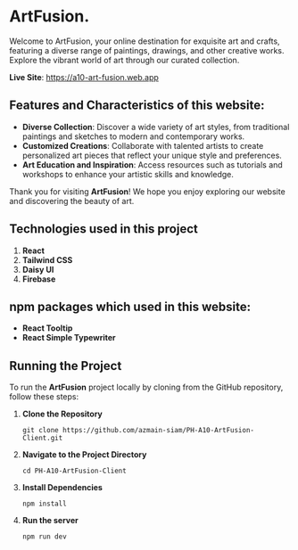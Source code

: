 # ArtFusion.

Welcome to ArtFusion, your online destination for exquisite art and crafts, featuring a diverse range of paintings, drawings, and other creative works. Explore the vibrant world of art through our curated collection.

**Live Site**: https://a10-art-fusion.web.app

## Features and Characteristics of this website:

- **Diverse Collection**: Discover a wide variety of art styles, from traditional paintings and sketches to modern and contemporary works.
- **Customized Creations**: Collaborate with talented artists to create personalized art pieces that reflect your unique style and preferences.
- **Art Education and Inspiration**: Access resources such as tutorials and workshops to enhance your artistic skills and knowledge.
<!--- **Community Engagement**: Connect with artists and fellow art enthusiasts through discussions, feedback, and collaborative projects.
- **User-Friendly Interface**: Navigate effortlessly through our intuitive website to find and purchase art, and enjoy a seamless user experience.-->

Thank you for visiting **ArtFusion**! We hope you enjoy exploring our website and discovering the beauty of art.

## Technologies used in this project
1. **React**
2. **Tailwind CSS**
3. **Daisy UI**
4. **Firebase**

## npm packages which used in this website:

- **React Tooltip**
- **React Simple Typewriter**


## Running the Project

To run the **ArtFusion** project locally by cloning from the GitHub repository, follow these steps:

1. **Clone the Repository**

   ```terminal
   git clone https://github.com/azmain-siam/PH-A10-ArtFusion-Client.git
2. **Navigate to the Project Directory**

   ```terminal
   cd PH-A10-ArtFusion-Client
3. **Install Dependencies**

   ```terminal
   npm install
4. **Run the server**

   ```terminal
   npm run dev
